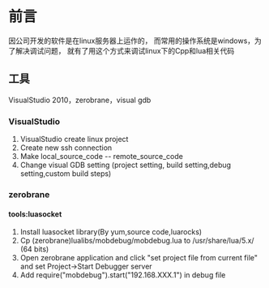 # 前言
因公司开发的软件是在linux服务器上运作的，
而常用的操作系统是windows，为了解决调试问题，
就有了用这个方式来调试linux下的Cpp和lua相关代码
## 工具
VisualStudio 2010，zerobrane，visual gdb

### VisualStudio
1. VisualStudio create linux project
2. Create new ssh connection
3. Make local_source_code -- remote_source_code
3. Change visual GDB setting (project setting,
build setting,debug setting,custom build steps)

### zerobrane

#### tools:luasocket

1. Install luasocket library(By yum,source code,luarocks)
2. Cp (zerobrane)lualibs/mobdebug/mobdebug.lua to
/usr/share/lua/5.x/ (64 bits)
3. Open zerobrane application and click "set project file
 from current file" and set Project->Start Debugger server
4. Add require("mobdebug").start("192.168.XXX.1") in debug file
